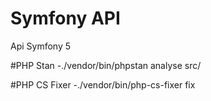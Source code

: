 # Symfony API
Api Symfony 5

#PHP Stan
-./vendor/bin/phpstan analyse src/

#PHP CS Fixer
-./vendor/bin/php-cs-fixer fix
